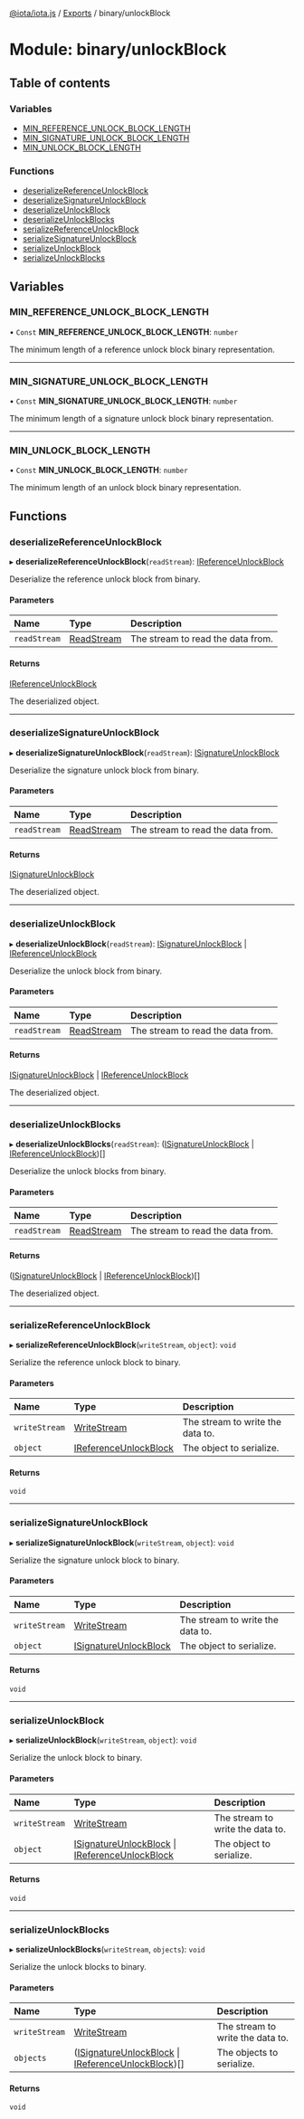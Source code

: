 [@iota/iota.js](../README.md) / [Exports](../modules.md) / binary/unlockBlock

# Module: binary/unlockBlock

## Table of contents

### Variables

- [MIN\_REFERENCE\_UNLOCK\_BLOCK\_LENGTH](binary_unlockblock.md#min_reference_unlock_block_length)
- [MIN\_SIGNATURE\_UNLOCK\_BLOCK\_LENGTH](binary_unlockblock.md#min_signature_unlock_block_length)
- [MIN\_UNLOCK\_BLOCK\_LENGTH](binary_unlockblock.md#min_unlock_block_length)

### Functions

- [deserializeReferenceUnlockBlock](binary_unlockblock.md#deserializereferenceunlockblock)
- [deserializeSignatureUnlockBlock](binary_unlockblock.md#deserializesignatureunlockblock)
- [deserializeUnlockBlock](binary_unlockblock.md#deserializeunlockblock)
- [deserializeUnlockBlocks](binary_unlockblock.md#deserializeunlockblocks)
- [serializeReferenceUnlockBlock](binary_unlockblock.md#serializereferenceunlockblock)
- [serializeSignatureUnlockBlock](binary_unlockblock.md#serializesignatureunlockblock)
- [serializeUnlockBlock](binary_unlockblock.md#serializeunlockblock)
- [serializeUnlockBlocks](binary_unlockblock.md#serializeunlockblocks)

## Variables

### MIN\_REFERENCE\_UNLOCK\_BLOCK\_LENGTH

• `Const` **MIN\_REFERENCE\_UNLOCK\_BLOCK\_LENGTH**: `number`

The minimum length of a reference unlock block binary representation.

___

### MIN\_SIGNATURE\_UNLOCK\_BLOCK\_LENGTH

• `Const` **MIN\_SIGNATURE\_UNLOCK\_BLOCK\_LENGTH**: `number`

The minimum length of a signature unlock block binary representation.

___

### MIN\_UNLOCK\_BLOCK\_LENGTH

• `Const` **MIN\_UNLOCK\_BLOCK\_LENGTH**: `number`

The minimum length of an unlock block binary representation.

## Functions

### deserializeReferenceUnlockBlock

▸ **deserializeReferenceUnlockBlock**(`readStream`): [IReferenceUnlockBlock](../interfaces/models_ireferenceunlockblock.ireferenceunlockblock.md)

Deserialize the reference unlock block from binary.

#### Parameters

| Name | Type | Description |
| :------ | :------ | :------ |
| `readStream` | [ReadStream](../classes/utils_readstream.readstream.md) | The stream to read the data from. |

#### Returns

[IReferenceUnlockBlock](../interfaces/models_ireferenceunlockblock.ireferenceunlockblock.md)

The deserialized object.

___

### deserializeSignatureUnlockBlock

▸ **deserializeSignatureUnlockBlock**(`readStream`): [ISignatureUnlockBlock](../interfaces/models_isignatureunlockblock.isignatureunlockblock.md)

Deserialize the signature unlock block from binary.

#### Parameters

| Name | Type | Description |
| :------ | :------ | :------ |
| `readStream` | [ReadStream](../classes/utils_readstream.readstream.md) | The stream to read the data from. |

#### Returns

[ISignatureUnlockBlock](../interfaces/models_isignatureunlockblock.isignatureunlockblock.md)

The deserialized object.

___

### deserializeUnlockBlock

▸ **deserializeUnlockBlock**(`readStream`): [ISignatureUnlockBlock](../interfaces/models_isignatureunlockblock.isignatureunlockblock.md) \| [IReferenceUnlockBlock](../interfaces/models_ireferenceunlockblock.ireferenceunlockblock.md)

Deserialize the unlock block from binary.

#### Parameters

| Name | Type | Description |
| :------ | :------ | :------ |
| `readStream` | [ReadStream](../classes/utils_readstream.readstream.md) | The stream to read the data from. |

#### Returns

[ISignatureUnlockBlock](../interfaces/models_isignatureunlockblock.isignatureunlockblock.md) \| [IReferenceUnlockBlock](../interfaces/models_ireferenceunlockblock.ireferenceunlockblock.md)

The deserialized object.

___

### deserializeUnlockBlocks

▸ **deserializeUnlockBlocks**(`readStream`): ([ISignatureUnlockBlock](../interfaces/models_isignatureunlockblock.isignatureunlockblock.md) \| [IReferenceUnlockBlock](../interfaces/models_ireferenceunlockblock.ireferenceunlockblock.md))[]

Deserialize the unlock blocks from binary.

#### Parameters

| Name | Type | Description |
| :------ | :------ | :------ |
| `readStream` | [ReadStream](../classes/utils_readstream.readstream.md) | The stream to read the data from. |

#### Returns

([ISignatureUnlockBlock](../interfaces/models_isignatureunlockblock.isignatureunlockblock.md) \| [IReferenceUnlockBlock](../interfaces/models_ireferenceunlockblock.ireferenceunlockblock.md))[]

The deserialized object.

___

### serializeReferenceUnlockBlock

▸ **serializeReferenceUnlockBlock**(`writeStream`, `object`): `void`

Serialize the reference unlock block to binary.

#### Parameters

| Name | Type | Description |
| :------ | :------ | :------ |
| `writeStream` | [WriteStream](../classes/utils_writestream.writestream.md) | The stream to write the data to. |
| `object` | [IReferenceUnlockBlock](../interfaces/models_ireferenceunlockblock.ireferenceunlockblock.md) | The object to serialize. |

#### Returns

`void`

___

### serializeSignatureUnlockBlock

▸ **serializeSignatureUnlockBlock**(`writeStream`, `object`): `void`

Serialize the signature unlock block to binary.

#### Parameters

| Name | Type | Description |
| :------ | :------ | :------ |
| `writeStream` | [WriteStream](../classes/utils_writestream.writestream.md) | The stream to write the data to. |
| `object` | [ISignatureUnlockBlock](../interfaces/models_isignatureunlockblock.isignatureunlockblock.md) | The object to serialize. |

#### Returns

`void`

___

### serializeUnlockBlock

▸ **serializeUnlockBlock**(`writeStream`, `object`): `void`

Serialize the unlock block to binary.

#### Parameters

| Name | Type | Description |
| :------ | :------ | :------ |
| `writeStream` | [WriteStream](../classes/utils_writestream.writestream.md) | The stream to write the data to. |
| `object` | [ISignatureUnlockBlock](../interfaces/models_isignatureunlockblock.isignatureunlockblock.md) \| [IReferenceUnlockBlock](../interfaces/models_ireferenceunlockblock.ireferenceunlockblock.md) | The object to serialize. |

#### Returns

`void`

___

### serializeUnlockBlocks

▸ **serializeUnlockBlocks**(`writeStream`, `objects`): `void`

Serialize the unlock blocks to binary.

#### Parameters

| Name | Type | Description |
| :------ | :------ | :------ |
| `writeStream` | [WriteStream](../classes/utils_writestream.writestream.md) | The stream to write the data to. |
| `objects` | ([ISignatureUnlockBlock](../interfaces/models_isignatureunlockblock.isignatureunlockblock.md) \| [IReferenceUnlockBlock](../interfaces/models_ireferenceunlockblock.ireferenceunlockblock.md))[] | The objects to serialize. |

#### Returns

`void`
